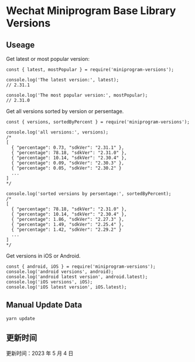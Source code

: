 
# Wechat Miniprogram Base Library Versions

## Useage

Get latest or most popular version:

```;
const { latest, mostPopular } = require('miniprogram-versions');

console.log('The latest version:', latest);
// 2.31.1

console.log('The most popular version:', mostPopular);
// 2.31.0

```

Get all versions sorted by version or persentage.

```
const { versions, sortedByPercent } = require('miniprogram-versions');

console.log('all versions:', versions);
/*
[
  { "percentage": 0.73, "sdkVer": "2.31.1" },
  { "percentage": 78.18, "sdkVer": "2.31.0" },
  { "percentage": 10.14, "sdkVer": "2.30.4" },
  { "percentage": 0.09, "sdkVer": "2.30.3" },
  { "percentage": 0.05, "sdkVer": "2.30.2" }
  ...
]
*/

console.log('sorted versions by persentage:', sortedByPercent);
/*
[
  { "percentage": 78.18, "sdkVer": "2.31.0" },
  { "percentage": 10.14, "sdkVer": "2.30.4" },
  { "percentage": 1.86, "sdkVer": "2.27.3" },
  { "percentage": 1.49, "sdkVer": "2.25.4" },
  { "percentage": 1.42, "sdkVer": "2.29.2" }
  ...
]
*/
```

Get versions in iOS or Android.

```
const { android, iOS } = require('miniprogram-versions');
console.log('android versions', android);
console.log('android latest version', android.latest);
console.log('iOS versions', iOS);
console.log('iOS latest version', iOS.latest);
```

## Manual Update Data

```
yarn update
```

## 更新时间

更新时间：2023 年 5 月 4 日
